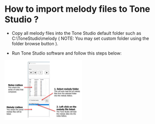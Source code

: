 
# How to import melody files to Tone Studio ?

- Copy all melody files into the Tone Studio default folder such as C:\ToneStudio\melody ( NOTE: You may set custom folder using the folder browse button ).

- Run Tone Studio software and follow this steps below:

<img src="https://github.com/rickygai/tonestudio/blob/main/images/ToneStudio_HowToLoadMelodyFile.png" width=50% height=50%>
